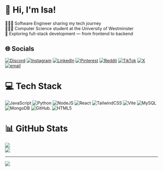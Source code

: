 # 👋 Hi, I'm Isa!
👩🏻‍💻 Software Engineer sharing my tech journey<br/>
👩🏻‍🎓 Computer Science student at the University of Westminster<br/>
💭 Exploring full-stack development — from frontend to backend<br/>


## 🌐 Socials 
[![Discord](https://img.shields.io/badge/Discord-%237289DA.svg?logo=discord&logoColor=white)](https://discord.gg/fajp9R6zCZ) [![Instagram](https://img.shields.io/badge/Instagram-%23E4405F.svg?logo=Instagram&logoColor=white)](https://instagram.com/isa_farman10) [![LinkedIn](https://img.shields.io/badge/LinkedIn-%230077B5.svg?logo=linkedin&logoColor=white)](https://linkedin.com/in/isa-farman) [![Pinterest](https://img.shields.io/badge/Pinterest-%23E60023.svg?logo=Pinterest&logoColor=white)](https://pinterest.com/isafarman) [![Reddit](https://img.shields.io/badge/Reddit-%23FF4500.svg?logo=Reddit&logoColor=white)](https://reddit.com/user/u/Curious-Distance-137) [![TikTok](https://img.shields.io/badge/TikTok-%23000000.svg?logo=TikTok&logoColor=white)](https://tiktok.com/@isafarman) [![X](https://img.shields.io/badge/X-black.svg?logo=X&logoColor=white)](https://x.com/isafarman10) [![email](https://img.shields.io/badge/Email-D14836?logo=gmail&logoColor=white)](mailto:isafarman10@gmail.com) 

# 💻 Tech Stack
![JavaScript](https://img.shields.io/badge/javascript-%23323330.svg?style=for-the-badge&logo=javascript&logoColor=%23F7DF1E) ![Python](https://img.shields.io/badge/python-3670A0?style=for-the-badge&logo=python&logoColor=ffdd54) ![NodeJS](https://img.shields.io/badge/node.js-6DA55F?style=for-the-badge&logo=node.js&logoColor=white) ![React](https://img.shields.io/badge/react-%2320232a.svg?style=for-the-badge&logo=react&logoColor=%2361DAFB) ![TailwindCSS](https://img.shields.io/badge/tailwindcss-%2338B2AC.svg?style=for-the-badge&logo=tailwind-css&logoColor=white) ![Vite](https://img.shields.io/badge/vite-%23646CFF.svg?style=for-the-badge&logo=vite&logoColor=white) ![MySQL](https://img.shields.io/badge/mysql-4479A1.svg?style=for-the-badge&logo=mysql&logoColor=white) ![MongoDB](https://img.shields.io/badge/MongoDB-%234ea94b.svg?style=for-the-badge&logo=mongodb&logoColor=white) ![GitHub](https://img.shields.io/badge/github-%23121011.svg?style=for-the-badge&logo=github&logoColor=white). ![HTML5](https://img.shields.io/badge/html5-%23E34F26.svg?style=for-the-badge&logo=html5&logoColor=white)

# 📊 GitHub Stats
![](https://github-readme-stats.vercel.app/api?username=Isa-Farman&theme=great-gatsby&hide_border=false&include_all_commits=false&count_private=false)<br/>
![](https://github-readme-stats.vercel.app/api/top-langs/?username=Isa-Farman&theme=great-gatsby&hide_border=false&include_all_commits=false&count_private=false&layout=compact)

---
[![](https://visitcount.itsvg.in/api?id=Isa-Farman&icon=0&color=0)](https://visitcount.itsvg.in)

<!-- Proudly created with GPRM ( https://gprm.itsvg.in ) -->
